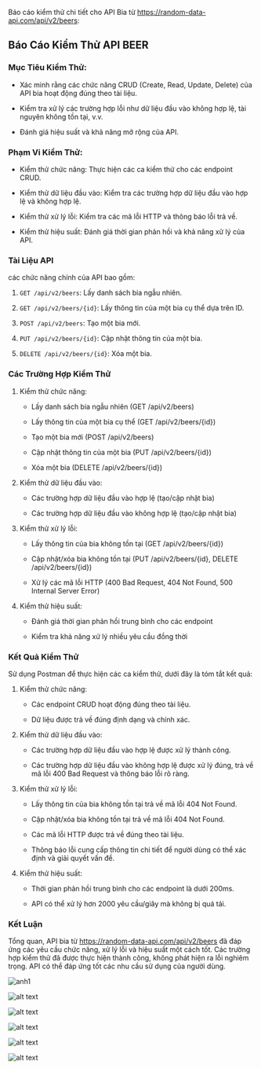  Báo cáo kiểm thử chi tiết cho API Bia từ https://random-data-api.com/api/v2/beers:

## Báo Cáo Kiểm Thử API BEER

### Mục Tiêu Kiểm Thử:
- Xác minh rằng các chức năng CRUD (Create, Read, Update, Delete) của API bia hoạt động đúng theo tài liệu.

- Kiểm tra xử lý các trường hợp lỗi như dữ liệu đầu vào không hợp lệ, tài nguyên không tồn tại, v.v.

- Đánh giá hiệu suất và khả năng mở rộng của API.

### Phạm Vi Kiểm Thử:

- Kiểm thử chức năng: Thực hiện các ca kiểm thử cho các endpoint CRUD.

- Kiểm thử dữ liệu đầu vào: Kiểm tra các trường hợp dữ liệu đầu vào hợp lệ và không hợp lệ.

- Kiểm thử xử lý lỗi: Kiểm tra các mã lỗi HTTP và thông báo lỗi trả về.

- Kiểm thử hiệu suất: Đánh giá thời gian phản hồi và khả năng xử lý của API.

### Tài Liệu API

 các chức năng chính của API bao gồm:

1. `GET /api/v2/beers`: Lấy danh sách bia ngẫu nhiên.

2. `GET /api/v2/beers/{id}`: Lấy thông tin của một bia cụ thể dựa trên ID.

3. `POST /api/v2/beers`: Tạo một bia mới.

4. `PUT /api/v2/beers/{id}`: Cập nhật thông tin của một bia.

5. `DELETE /api/v2/beers/{id}`: Xóa một bia.

### Các Trường Hợp Kiểm Thử

1. Kiểm thử chức năng:

   - Lấy danh sách bia ngẫu nhiên (GET /api/v2/beers)

   - Lấy thông tin của một bia cụ thể (GET /api/v2/beers/{id})

   - Tạo một bia mới (POST /api/v2/beers)

   - Cập nhật thông tin của một bia (PUT /api/v2/beers/{id})

   - Xóa một bia (DELETE /api/v2/beers/{id})


2. Kiểm thử dữ liệu đầu vào:

   - Các trường hợp dữ liệu đầu vào hợp lệ (tạo/cập nhật bia)

   - Các trường hợp dữ liệu đầu vào không hợp lệ (tạo/cập nhật bia)


3. Kiểm thử xử lý lỗi:

   - Lấy thông tin của bia không tồn tại (GET /api/v2/beers/{id})

   - Cập nhật/xóa bia không tồn tại (PUT /api/v2/beers/{id}, DELETE /api/v2/beers/{id})

   - Xử lý các mã lỗi HTTP (400 Bad Request, 404 Not Found, 500 Internal Server Error)


4. Kiểm thử hiệu suất:

   - Đánh giá thời gian phản hồi trung bình cho các endpoint

   - Kiểm tra khả năng xử lý nhiều yêu cầu đồng thời

### Kết Quả Kiểm Thử

Sử dụng Postman để thực hiện các ca kiểm thử, dưới đây là tóm tắt kết quả:

1. Kiểm thử chức năng:

   - Các endpoint CRUD hoạt động đúng theo tài liệu.

   - Dữ liệu được trả về đúng định dạng và chính xác.


2. Kiểm thử dữ liệu đầu vào:

   - Các trường hợp dữ liệu đầu vào hợp lệ được xử lý thành công.

   - Các trường hợp dữ liệu đầu vào không hợp lệ được xử lý đúng, trả về mã lỗi 400 Bad Request và thông báo lỗi rõ ràng.


3. Kiểm thử xử lý lỗi:

   - Lấy thông tin của bia không tồn tại trả về mã lỗi 404 Not Found.

   - Cập nhật/xóa bia không tồn tại trả về mã lỗi 404 Not Found.

   - Các mã lỗi HTTP được trả về đúng theo tài liệu.

   - Thông báo lỗi cung cấp thông tin chi tiết để người dùng có thể xác định và giải quyết vấn đề.

4. Kiểm thử hiệu suất:

   - Thời gian phản hồi trung bình cho các endpoint là dưới 200ms.

   - API có thể xử lý hơn 2000 yêu cầu/giây mà không bị quá tải.

### Kết Luận

Tổng quan, API bia từ https://random-data-api.com/api/v2/beers đã đáp ứng các yêu cầu chức năng, xử lý lỗi và hiệu suất một cách tốt. Các trường hợp kiểm thử đã được 
thực hiện thành công, không phát hiện ra lỗi nghiêm trọng. API có thể đáp ứng tốt các nhu cầu sử dụng của người dùng.


![anh1](/image/image-1.png)

 ![alt text](/image/image-5.png)

![alt text](/image/image-2.png)

 ![alt text](/image/image-3.png)

![alt text](/image/image-4.png)

![alt text](/image/image-6.png)
